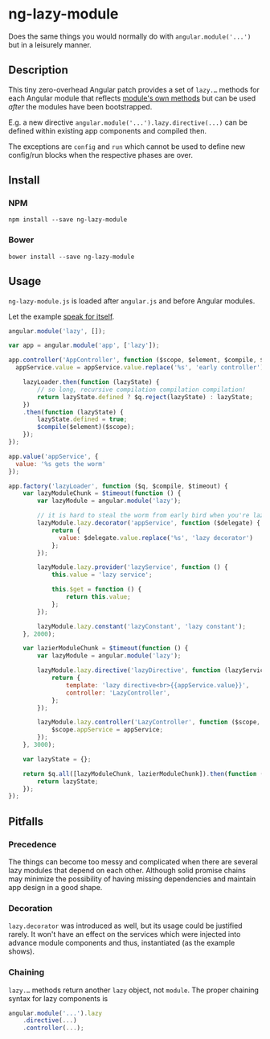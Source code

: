 # ng-lazy-module

Does the same things you would normally do with `angular.module('...')`  but in a leisurely manner.

## Description

This tiny zero-overhead Angular patch provides a set of `lazy.…` methods for each Angular module that reflects [module's own methods](https://docs.angularjs.org/api/ng/type/angular.Module) but can be used *after* the modules have been bootstrapped.

E.g. a new directive `angular.module('...').lazy.directive(...)` can be defined within existing app components and compiled then.

The exceptions are `config` and `run` which cannot be used to define new config/run blocks when the respective phases are over.

## Install

### NPM

    npm install --save ng-lazy-module

### Bower

    bower install --save ng-lazy-module

## Usage

`ng-lazy-module.js` is loaded after `angular.js` and before Angular modules. 

Let the example [speak for itself](http://plnkr.co/edit/yyl5KwVrgKYmsszHNP4I?p=preview).

```javascript
angular.module('lazy', []);

var app = angular.module('app', ['lazy']);

app.controller('AppController', function ($scope, $element, $compile, $q, lazyLoader, appService) {
  appService.value = appService.value.replace('%s', 'early controller');

	lazyLoader.then(function (lazyState) {
		// so long, recursive compilation compilation compilation!
		return lazyState.defined ? $q.reject(lazyState) : lazyState;
	})
	.then(function (lazyState) {
		lazyState.defined = true;
		$compile($element)($scope);
	});
});

app.value('appService', {
  value: '%s gets the worm'
});

app.factory('lazyLoader', function ($q, $compile, $timeout) {
	var lazyModuleChunk = $timeout(function () {
		var lazyModule = angular.module('lazy');

		// it is hard to steal the worm from early bird when you're lazy
		lazyModule.lazy.decorator('appService', function ($delegate) {
			return { 
			  value: $delegate.value.replace('%s', 'lazy decorator')
			};
		});		

		lazyModule.lazy.provider('lazyService', function () {
			this.value = 'lazy service';

			this.$get = function () {
				return this.value;
			};
		});		

		lazyModule.lazy.constant('lazyConstant', 'lazy constant');
	}, 2000);

	var lazierModuleChunk = $timeout(function () {
		var lazyModule = angular.module('lazy');

		lazyModule.lazy.directive('lazyDirective', function (lazyService) {
			return {
				template: 'lazy directive<br>{{appService.value}}',
				controller: 'LazyController',
			};
		});

		lazyModule.lazy.controller('LazyController', function ($scope, lazyConstant, appService) {
			$scope.appService = appService;
		});
	}, 3000);

	var lazyState = {};

	return $q.all([lazyModuleChunk, lazierModuleChunk]).then(function () {
		return lazyState;
	});
});
```

## Pitfalls

### Precedence

The things can become too messy and complicated when there are several lazy modules that depend on each other. Although solid promise chains may minimize the possibility of having missing dependencies and maintain app design in a good shape.

### Decoration

`lazy.decorator` was introduced as well, but its usage could be justified rarely. It won't have an effect on the services which were injected into advance module components and thus, instantiated (as the example shows).

### Chaining

`lazy.…` methods return another `lazy` object, not `module`. The proper chaining syntax for lazy components is

```javascript
angular.module('...').lazy
	.directive(...)
	.controller(...);
```